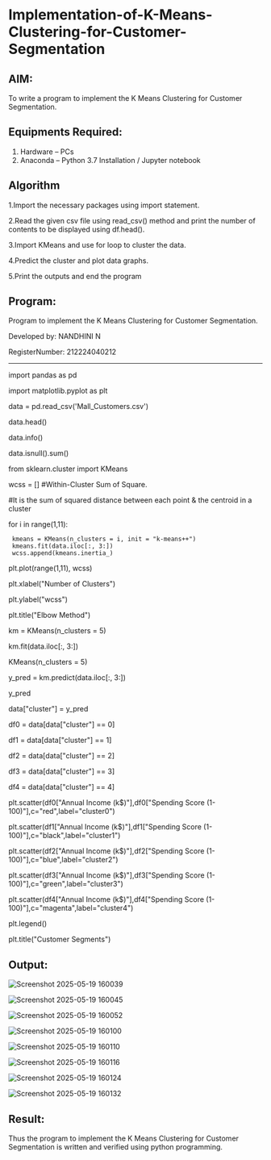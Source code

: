 # Implementation-of-K-Means-Clustering-for-Customer-Segmentation

## AIM:
To write a program to implement the K Means Clustering for Customer Segmentation.

## Equipments Required:
1. Hardware – PCs
2. Anaconda – Python 3.7 Installation / Jupyter notebook

## Algorithm

1.Import the necessary packages using import statement.

2.Read the given csv file using read_csv() method and print the number of contents to be displayed using df.head().

3.Import KMeans and use for loop to cluster the data.

4.Predict the cluster and plot data graphs.

5.Print the outputs and end the program

## Program:

Program to implement the K Means Clustering for Customer Segmentation.

Developed by: NANDHINI N

RegisterNumber: 212224040212

------------------------------------------------------------------------------------------------------------------------------------------------------------------------------------------------------------

import pandas as pd

import matplotlib.pyplot as plt

data = pd.read_csv('Mall_Customers.csv')

data.head()

data.info()

data.isnull().sum()

from sklearn.cluster import KMeans

wcss = [] #Within-Cluster Sum of Square.

#It is the sum of squared distance between each point & the centroid in a cluster

for i in range(1,11):

     kmeans = KMeans(n_clusters = i, init = "k-means++")
     kmeans.fit(data.iloc[:, 3:])
     wcss.append(kmeans.inertia_)

plt.plot(range(1,11), wcss)

plt.xlabel("Number of Clusters")

plt.ylabel("wcss")

plt.title("Elbow Method")

km = KMeans(n_clusters = 5)

km.fit(data.iloc[:, 3:])

KMeans(n_clusters = 5)

y_pred = km.predict(data.iloc[:, 3:])

y_pred

data["cluster"] = y_pred

df0 = data[data["cluster"] == 0]

df1 = data[data["cluster"] == 1]

df2 = data[data["cluster"] == 2]

df3 = data[data["cluster"] == 3]

df4 = data[data["cluster"] == 4]

plt.scatter(df0["Annual Income (k$)"],df0["Spending Score (1-100)"],c="red",label="cluster0")

plt.scatter(df1["Annual Income (k$)"],df1["Spending Score (1-100)"],c="black",label="cluster1")

plt.scatter(df2["Annual Income (k$)"],df2["Spending Score (1-100)"],c="blue",label="cluster2")

plt.scatter(df3["Annual Income (k$)"],df3["Spending Score (1-100)"],c="green",label="cluster3")

plt.scatter(df4["Annual Income (k$)"],df4["Spending Score (1-100)"],c="magenta",label="cluster4")

plt.legend()

plt.title("Customer Segments")

## Output:

![Screenshot 2025-05-19 160039](https://github.com/user-attachments/assets/1ef2d593-1e8f-4903-88ab-4e25ea0d5061)

![Screenshot 2025-05-19 160045](https://github.com/user-attachments/assets/cca4fb60-1ae9-44f9-a45c-a2f120eaefb3)

![Screenshot 2025-05-19 160052](https://github.com/user-attachments/assets/fa5cdc90-0018-4729-b616-5ea6e732ce5b)

![Screenshot 2025-05-19 160100](https://github.com/user-attachments/assets/198fc978-8196-4915-9835-7ab749109666)

![Screenshot 2025-05-19 160110](https://github.com/user-attachments/assets/54fa112e-4297-45c8-88e2-7aae65698640)

![Screenshot 2025-05-19 160116](https://github.com/user-attachments/assets/fdbbe0bf-e78f-44d6-8e65-18efeeb60e7a)

![Screenshot 2025-05-19 160124](https://github.com/user-attachments/assets/a01aa678-dd5f-4738-82d2-45758b6c4086)

![Screenshot 2025-05-19 160132](https://github.com/user-attachments/assets/6ef1f7d2-e80c-4c3c-b0fd-cfec0c2d7d96)


## Result:
Thus the program to implement the K Means Clustering for Customer Segmentation is written and verified using python programming.
